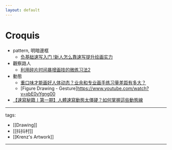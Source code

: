 ```yaml
---
layout: default
---
```


# Croquis


* pattern, 明暗邊框
  * [负基础速写入门 !新人怎么靠速写提升绘画实力](https://www.youtube.com/watch?v=qdBunZZJhXk)
* 觀察路人
  * [利用碎片时间暴增画技的微练习法2](https://www.youtube.com/watch?v=Aj1ZAV8ZwR0)
* 動態
  * [重口味才能画好人体动态？业余和专业画手练习量差距有多大？](https://www.youtube.com/watch?v=Bn3e48G55us)
  * [Figure Drawing - Gesture]https://www.youtube.com/watch?v=xbE0vYgng00
* [【速寫秘籍丨第一期】人體速寫動態太僵硬？如何掌握這些動態線](https://www.youtube.com/watch?v=sdYKz507ZAQ)



---
tags:
  - [[Drawing]]
  - [[抖抖村]]
  - [[Krenz's Artwork]]
  
---
